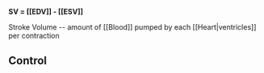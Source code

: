 **SV = [[EDV]] - [[ESV]]**

Stroke Volume -- amount of [[Blood]] pumped by each [[Heart|ventricles]] per contraction

## Control
